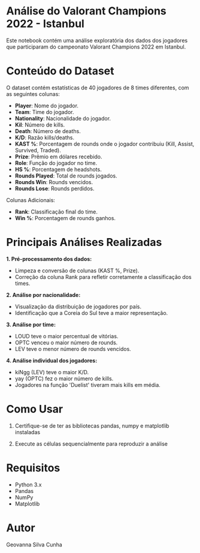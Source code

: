 
# Análise do Valorant Champions 2022 - Istanbul

Este notebook contém uma análise exploratória dos dados dos jogadores que participaram do campeonato Valorant Champions 2022 em Istanbul.

# Conteúdo do Dataset

O dataset contém estatísticas de 40 jogadores de 8 times diferentes, com as seguintes colunas:

- **Player**: Nome do jogador.
- **Team**: Time do jogador.
- **Nationality**: Nacionalidade do jogador.
- **Kil**: Número de kills.
- **Death**: Número de deaths.
- **K/D**: Razão kills/deaths.
- **KAST %**: Porcentagem de rounds onde o jogador contribuiu (Kill, Assist, Survived, Traded).
- **Prize**: Prêmio em dólares recebido.
- **Role**: Função do jogador no time.
- **HS %**: Porcentagem de headshots.
- **Rounds Played**: Total de rounds jogados.
- **Rounds Win**: Rounds vencidos.
- **Rounds Lose**: Rounds perdidos.

Colunas Adicionais:
- **Rank**: Classificação final do time.
- **Win %**: Porcentagem de rounds ganhos.

# Principais Análises Realizadas

**1. Pré-processamento dos dados:**
- Limpeza e conversão de colunas (KAST %, Prize).
- Correção da coluna Rank para refletir corretamente a classificação dos times.

**2. Análise por nacionalidade:**
- Visualização da distribuição de jogadores por país.
- Identificação que a Coreia do Sul teve a maior representação.

**3. Análise por time:**
- LOUD teve o maior percentual de vitórias.
- OPTC venceu o maior número de rounds.
- LEV teve o menor número de rounds vencidos.

**4. Análise individual dos jogadores:**
- kiNgg (LEV) teve o maior K/D.
- yay (OPTC) fez o maior número de kills.
- Jogadores na função 'Duelist' tiveram mais kills em média.

# Como Usar
1. Certifique-se de ter as bibliotecas pandas, numpy e matplotlib instaladas

2. Execute as células sequencialmente para reproduzir a análise

# Requisitos
- Python 3.x
- Pandas
- NumPy
- Matplotlib

# Autor
Geovanna Silva Cunha
